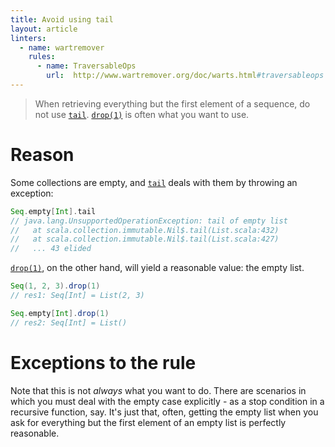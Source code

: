 ```yaml
---
title: Avoid using tail
layout: article
linters:
  - name: wartremover
    rules:
      - name: TraversableOps
        url:  http://www.wartremover.org/doc/warts.html#traversableops
---
```


> When retrieving everything but the first element of a sequence, do not use [`tail`]. [`drop(1)`] is often what you want to use.

# Reason

Some collections are empty, and [`tail`] deals with them by throwing an exception:

```scala
Seq.empty[Int].tail
// java.lang.UnsupportedOperationException: tail of empty list
//   at scala.collection.immutable.Nil$.tail(List.scala:432)
//   at scala.collection.immutable.Nil$.tail(List.scala:427)
//   ... 43 elided
```

[`drop(1)`], on the other hand, will yield a reasonable value: the empty list.

```scala
Seq(1, 2, 3).drop(1)
// res1: Seq[Int] = List(2, 3)

Seq.empty[Int].drop(1)
// res2: Seq[Int] = List()
```

# Exceptions to the rule

Note that this is not *always* what you want to do. There are scenarios in which you must deal with the empty case explicitly - as a stop condition in a recursive function, say.
It's just that, often, getting the empty list when you ask for everything but the first element of an empty list is perfectly reasonable.

[`tail`]:https://www.scala-lang.org/api/2.12.8/scala/collection/Seq.html#tail:A
[`drop(1)`]:https://www.scala-lang.org/api/2.12.8/scala/collection/Seq.html#drop(n:Int):Repr
